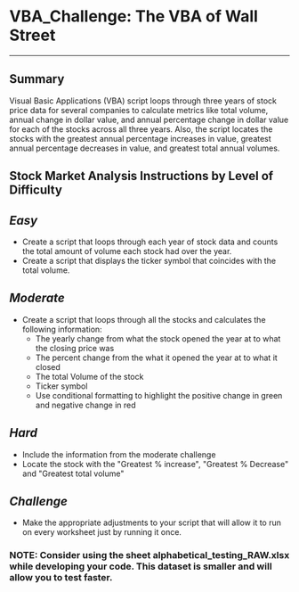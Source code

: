 # **VBA_Challenge: The VBA of Wall Street**
--------------- 

## Summary

Visual Basic Applications (VBA) script loops through three years of stock price data for several companies to calculate metrics like total volume, annual change in dollar value, and annual percentage change in dollar value for each of the stocks across all three years. Also, the script locates the stocks with the greatest annual percentage increases in value, greatest annual percentage decreases in value, and greatest total annual volumes. 

## Stock Market Analysis Instructions by Level of Difficulty

## *Easy* 
* Create a script that loops through each year of stock data and counts the total amount of volume each stock had over the year.
* Create a script that displays the ticker symbol that coincides with the total volume.

## *Moderate* 
* Create a script that loops through all the stocks and calculates the following information:
  * The yearly change from what the stock opened the year at to what the closing price was
  * The percent change from the what it opened the year at to what it closed
  * The total Volume of the stock
  * Ticker symbol
  * Use conditional formatting to highlight the positive change in green and negative change in red

## *Hard* 
* Include the information from the moderate challenge
* Locate the stock with the "Greatest % increase", "Greatest % Decrease" and "Greatest total volume"

## *Challenge*
* Make the appropriate adjustments to your script that will allow it to run on every worksheet just by running it once.


### NOTE: Consider using the sheet alphabetical_testing_RAW.xlsx while developing your code. This dataset is smaller and will allow you to test faster.
